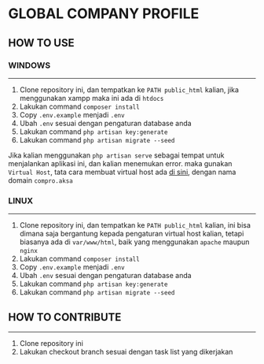 # GLOBAL COMPANY PROFILE

## HOW TO USE

### WINDOWS

----------

1. Clone repository ini, dan tempatkan ke `PATH public_html` kalian, jika menggunakan xampp maka ini ada di `htdocs`
2. Lakukan command `composer install`
3. Copy `.env.example` menjadi `.env`
4. Ubah `.env` sesuai dengan pengaturan database anda
5. Lakukan command `php artisan key:generate`
6. Lakukan command `php artisan migrate --seed`

Jika kalian menggunakan `php artisan serve` sebagai tempat untuk menjalankan aplikasi ini, dan kalian menemukan error.
maka gunakan `Virtual Host`, tata cara membuat virtual host ada [di sini](https://www.jurnalweb.com/cara-membuat-virtual-host-di-xampp-windows/), dengan nama domain `compro.aksa`

### LINUX

----------

1. Clone repository ini, dan tempatkan ke `PATH public_html` kalian, ini bisa dimana saja bergantung kepada pengaturan virtual host kalian, tetapi biasanya ada di `var/www/html`, baik yang menggunakan `apache` maupun `nginx`
2. Lakukan command `composer install`
3. Copy `.env.example` menjadi `.env`
4. Ubah `.env` sesuai dengan pengaturan database anda
5. Lakukan command `php artisan key:generate`
6. Lakukan command `php artisan migrate --seed`

## HOW TO CONTRIBUTE

----------

1. Clone repository ini
2. Lakukan checkout branch sesuai dengan task list yang dikerjakan
